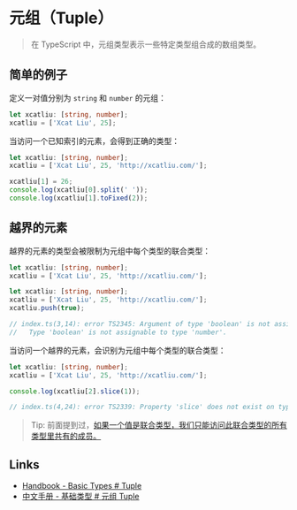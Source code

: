 # 元组（Tuple）

> 在 TypeScript 中，元组类型表示一些特定类型组合成的数组类型。

## 简单的例子

定义一对值分别为 `string` 和 `number` 的元组：

```ts
let xcatliu: [string, number];
xcatliu = ['Xcat Liu', 25];
```

当访问一个已知索引的元素，会得到正确的类型：

```ts
let xcatliu: [string, number];
xcatliu = ['Xcat Liu', 25, 'http://xcatliu.com/'];

xcatliu[1] = 26;
console.log(xcatliu[0].split(' '));
console.log(xcatliu[1].toFixed(2));
```

## 越界的元素

越界的元素的类型会被限制为元组中每个类型的联合类型：

```ts
let xcatliu: [string, number];
xcatliu = ['Xcat Liu', 25, 'http://xcatliu.com/'];
```

```ts
let xcatliu: [string, number];
xcatliu = ['Xcat Liu', 25, 'http://xcatliu.com/'];
xcatliu.push(true);

// index.ts(3,14): error TS2345: Argument of type 'boolean' is not assignable to parameter of type 'string | number'.
//   Type 'boolean' is not assignable to type 'number'.
```

当访问一个越界的元素，会识别为元组中每个类型的联合类型：

```ts
let xcatliu: [string, number];
xcatliu = ['Xcat Liu', 25, 'http://xcatliu.com/'];

console.log(xcatliu[2].slice(1));

// index.ts(4,24): error TS2339: Property 'slice' does not exist on type 'string | number'.
```

> Tip: 前面提到过，[如果一个值是联合类型，我们只能访问此联合类型的所有类型里共有的成员。](https://xcatliu.gitbooks.io/from-javascript-to-typescript/content/basics/basic-types.html#联合类型（Union+Types）)

## Links

- [Handbook - Basic Types # Tuple](http://www.typescriptlang.org/docs/handbook/basic-types.html#tuple)
- [中文手册 - 基础类型 # 元组 Tuple](https://zhongsp.gitbooks.io/typescript-handbook/content/doc/handbook/Basic%20Types.html#元组-tuple)
